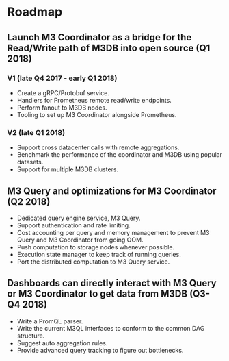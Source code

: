 # Roadmap

## Launch M3 Coordinator as a bridge for the Read/Write path of M3DB into open source (Q1 2018) 

### V1 (late Q4 2017 - early Q1 2018)
* Create a gRPC/Protobuf service.
* Handlers for Prometheus remote read/write endpoints.
* Perform fanout to M3DB nodes.
* Tooling to set up M3 Coordinator alongside Prometheus.

### V2 (late Q1 2018)
* Support cross datacenter calls with remote aggregations.
* Benchmark the performance of the coordinator and M3DB using popular datasets.
* Support for multiple M3DB clusters.

## M3 Query and optimizations for M3 Coordinator (Q2 2018)

* Dedicated query engine service, M3 Query.
* Support authentication and rate limiting.
* Cost accounting per query and memory management to prevent M3 Query and M3 Coordinator from going OOM.
* Push computation to storage nodes whenever possible.
* Execution state manager to keep track of running queries.
* Port the distributed computation to M3 Query service.

## Dashboards can directly interact with M3 Query or M3 Coordinator to get data from M3DB (Q3-Q4 2018)

* Write a PromQL parser.
* Write the current M3QL interfaces to conform to the common DAG structure.
* Suggest auto aggregation rules.
* Provide advanced query tracking to figure out bottlenecks.


